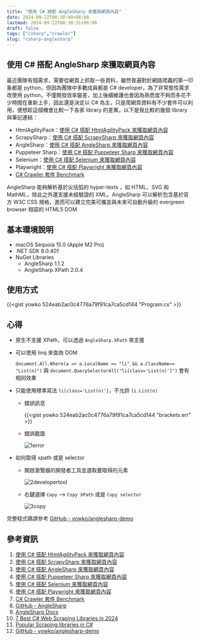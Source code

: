 ```yaml
---
title: "使用 C# 搭配 AngleSharp 來獲取網頁內容"
date: 2024-09-22T00:30:00+08:00
lastmod: 2024-09-22T00:30:31+08:00
draft: false
tags: ["csharp","crawler"]
slug: "csharp-anglesharp"
---
```


## 使用 C# 搭配 AngleSharp 來獲取網頁內容

最近團隊有個需求，需要從網頁上抓取一些資料，雖然普遍對於網路爬蟲的第一印象都是 python，但因為團隊中多數成員都是 C# developer，為了非常態性需求改使用 python，不僅開發效率變差，加上後續維護也會因為熟悉度不夠而多花不少時間在重新上手，因此還是決定以 C# 為主，只是爬網頁資料有不少套件可以利用，便想趁這個機會比較一下各家 library 的差異，以下是我比較的幾個 library 與筆記連結：

- HtmlAgilityPack：[使用 C# 搭配 HtmlAgilityPack 來獲取網頁內容](/csharp-htmlagilitypack)
- ScrapySharp：[使用 C# 搭配 ScrapySharp 來獲取網頁內容](/csharp-scrapysharp)
- AngleSharp：[使用 C# 搭配 AngleSharp 來獲取網頁內容](/csharp-anglesharp)
- Puppeteer Sharp：[使用 C# 搭配 Puppeteer Sharp 來獲取網頁內容](/csharp-puppeteer-sharp)
- Selenium：[使用 C# 搭配 Selenium 來獲取網頁內容](/csharp-selenium)
- Playwright：[使用 C# 搭配 Playwright 來獲取網頁內容](/csharp-playwright)
- [C# Crawler 套件 Benchmark](/csharp-crawler-benchmark)

AngleSharp 能夠解析基於尖括弧的 hyper-texts ，如 HTML、SVG 和 MathML，除此之外還支援未經驗證的 XML。AngleSharp 可以解析包含基於官方 W3C CSS 規格，進而可以建立完美可攜並與未來可自動升級的 evergreen browser 相容的 HTML5 DOM

## 基本環境說明

- macOS Sequoia 15.0 (Apple M2 Pro)
- .NET SDK 8.0.401
- NuGet Libraries
    - AngleSharp 1.1.2
    - AngleSharp.XPath 2.0.4

## 使用方式

{{<gist yowko 524eab2ac0c4776a79f91ca7ca5cd144 "Program.cs" >}}

## 心得

- 原生不支援 XPath，可以透過 `AngleSharp.XPath` 來支援
- 可以使用 linq 來查詢 DOM

    `document.All.Where(a => a.LocalName == "li" && a.ClassName== "List(n)")` 與 `document.QuerySelectorAll("li[class='List(n)']")` 會有相同效果

- 只能使用標準寫法 `li[class='List(n)']`，不允許 `li.List(n)`

    - 錯誤訊息

        {{<gist yowko 524eab2ac0c4776a79f91ca7ca5cd144 "brackets.err" >}}

    - 錯誤截圖

        ![1error](https://github.com/user-attachments/assets/1a40d961-5bd4-4da4-a23f-8e970d64ffbd)

- 如何取得 xpath 或是 selector
    - 開啟瀏覽器的開發者工具並選取要取得的元素

        ![2developertool](https://github.com/user-attachments/assets/f1e243b3-8d93-4ddf-9e2e-706c4acc8292)

    - 右鍵選擇 `Copy` --> `Copy XPath` 或是 `Copy selector`

        ![3copy](https://github.com/user-attachments/assets/f947329f-d163-4c22-b89b-bd94c248522d)

完整程式碼請參考 [GitHub - yowko/anglesharp-demo](https://github.com/yowko/anglesharp-demo)

## 參考資訊

1. [使用 C# 搭配 HtmlAgilityPack 來獲取網頁內容](/csharp-htmlagilitypack)
2. [使用 C# 搭配 ScrapySharp 來獲取網頁內容](/csharp-scrapysharp)
3. [使用 C# 搭配 AngleSharp 來獲取網頁內容](/csharp-anglesharp)
4. [使用 C# 搭配 Puppeteer Sharp 來獲取網頁內容](/csharp-puppeteer-sharp)
5. [使用 C# 搭配 Selenium 來獲取網頁內容](/csharp-selenium)
6. [使用 C# 搭配 Playwright 來獲取網頁內容](/csharp-playwright)
7. [C# Crawler 套件 Benchmark](/csharp-crawler-benchmark)
8. [GitHub - AngleSharp](https://github.com/AngleSharp/AngleSharp)
9. [AngleSharp Docs](https://anglesharp.github.io/)
10. [7 Best C# Web Scraping Libraries in 2024](https://www.zenrows.com/blog/c-sharp-web-scraping-library#best-c-web-scraping-libraries)
11. [Popular Scraping libraries in C#](https://www.codementor.io/@riza/popular-scraping-libraries-in-c-23u9pjwfc1)
12. [GitHub - yowko/anglesharp-demo](https://github.com/yowko/anglesharp-demo)
